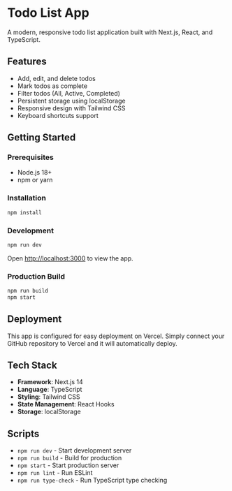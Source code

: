 # Todo List App

A modern, responsive todo list application built with Next.js, React, and TypeScript.

## Features

- Add, edit, and delete todos
- Mark todos as complete
- Filter todos (All, Active, Completed)
- Persistent storage using localStorage
- Responsive design with Tailwind CSS
- Keyboard shortcuts support

## Getting Started

### Prerequisites

- Node.js 18+ 
- npm or yarn

### Installation

```bash
npm install
```

### Development

```bash
npm run dev
```

Open [http://localhost:3000](http://localhost:3000) to view the app.

### Production Build

```bash
npm run build
npm start
```

## Deployment

This app is configured for easy deployment on Vercel. Simply connect your GitHub repository to Vercel and it will automatically deploy.

## Tech Stack

- **Framework**: Next.js 14
- **Language**: TypeScript
- **Styling**: Tailwind CSS
- **State Management**: React Hooks
- **Storage**: localStorage

## Scripts

- `npm run dev` - Start development server
- `npm run build` - Build for production
- `npm start` - Start production server
- `npm run lint` - Run ESLint
- `npm run type-check` - Run TypeScript type checking